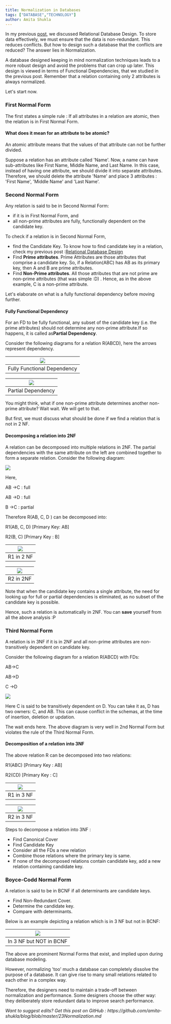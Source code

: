 ```yaml
---
title: Normalization in Databases
tags: ["DATABASE","TECHNOLOGY"]
author: Amita Shukla
---
```



In my previous [post](http://shuklaamita.blogspot.in/2016/06/relational-database-functional-dependencies-canonical-cover-keys.html), we discussed Relational Database Design. To store data effectively, we must ensure that the data is non-redundant. This reduces conflicts. But how to design such a database that the conflicts are reduced? The answer lies in Normalization. 
 
[](<>) 
A database designed keeping in mind normalization techniques leads to a more robust design and avoid the problems that can crop up later. This design is viewed in terms of Functional Dependencies, that we studied in the previous post. 
Remember that a relation containing only 2 attributes is always normalized. 
 
Let's start now. 
 


### First Normal Form

The first states a simple rule : If all attributes in a relation are atomic, then the relation is in First Normal Form. 


#### What does it mean for an attribute to be atomic?

An atomic attribute means that the values of that attribute can not be further divided. 
 
Suppose a relation has an attribute called 'Name'. Now, a name can have sub-attributes like First Name, Middle Name, and Last Name. In this case, instead of having one attribute, we should divide it into separate attributes. Therefore, we should delete the attribute 'Name' and place 3 attributes : 'First Name', 'Middle Name' and 'Last Name'. 
 
 


### Second Normal Form

Any relation is said to be in Second Normal Form:

- if it is in First Normal Form, and
- all non-prime attributes are fully, functionally dependent on the candidate key.

To check if a relation is in Second Normal Form,

- find the Candidate Key. To know how to find candidate key in a relation, check my previous post :[Relational Database Design](http://shuklaamita.blogspot.in/2016/06/relational-database-functional-dependencies-canonical-cover-keys.html)
- Find **Prime attributes**. Prime Attributes are those attributes that comprise a candidate key. So, if a Relation(ABC) has AB as its primary key, then A and B are prime attributes.
- Find **Non-Prime attributes**. All those attributes that are not prime are non-prime attributes (that was simple :D) . Hence, as in the above example, C is a non-prime attribute.

Let's elaborate on what is a fully functional dependency before moving further.

#### Fully Functional Dependency

For an FD to be fully functional, any subset of the candidate key (i.e. the prime attributes) should not determine any non-prime attribute.If so happens, it is called as**Partial Dependency**.

 


Consider the following diagrams for a relation R(ABCD), here the arrows represent dependency.

| [![](https://1.bp.blogspot.com/-B98Be2W44Mc/V3ZPh8bumSI/AAAAAAAABOs/TlFmJii3KfAzo0tc3VQBA521ZHR1JtoJACLcB/s1600/Fully%252BFunctional%252BDependency.png)](https://1.bp.blogspot.com/-B98Be2W44Mc/V3ZPh8bumSI/AAAAAAAABOs/TlFmJii3KfAzo0tc3VQBA521ZHR1JtoJACLcB/s1600/Fully%252BFunctional%252BDependency.png) |
| ------------------------------------------------------------------------------------------------------------------------------------------------------------------------------------------------------------------------------------------------------------------------------------------------------------- |
| Fully Functional Dependency |

 


| [![](https://2.bp.blogspot.com/-0C0A464XgsU/V3ZP-adQklI/AAAAAAAABOw/FTrTT_26-aQo6isUxeJ9ft12_DnZ2XSzACLcB/s1600/Partial%252BDependency.png)](https://2.bp.blogspot.com/-0C0A464XgsU/V3ZP-adQklI/AAAAAAAABOw/FTrTT_26-aQo6isUxeJ9ft12_DnZ2XSzACLcB/s1600/Partial%252BDependency.png) |
| ----------------------------------------------------------------------------------------------------------------------------------------------------------------------------------------------------------------------------------------------------------------------------------- |
| Partial Dependency |

 


 


You might think, what if one non-prime attribute determines another non-prime attribute? Wait wait. We will get to that.

 


But first, we must discuss what should be done if we find a relation that is not in 2 NF.

#### Decomposing a relation into 2NF

A relation can be decomposed into multiple relations in 2NF. The partial dependencies with the same attribute on the left are combined together to form a separate relation. Consider the following diagram:

[![](https://4.bp.blogspot.com/-0C0A464XgsU/V3ZP-adQklI/AAAAAAAABO4/F7NmOheyNVcuoBMjewiACIDMU2VaoC_4ACKgB/s1600/Partial%252BDependency.png)](https://4.bp.blogspot.com/-0C0A464XgsU/V3ZP-adQklI/AAAAAAAABO4/F7NmOheyNVcuoBMjewiACIDMU2VaoC_4ACKgB/s1600/Partial%252BDependency.png)

 


 


Here,

AB →C : full

AB →D : full

B →C : partial

 


Therefore R(AB, C, D ) can be decomposed into:

R1(AB, C, D) \[Primary Key: AB]

R2(B, C) \[Primary Key : B]

 


| [![](https://3.bp.blogspot.com/-B98Be2W44Mc/V3ZPh8bumSI/AAAAAAAABO0/XkJIIb8ceRQovPz-IwS8K314RRjJ2JXAgCKgB/s1600/Fully%252BFunctional%252BDependency.png)](https://3.bp.blogspot.com/-B98Be2W44Mc/V3ZPh8bumSI/AAAAAAAABO0/XkJIIb8ceRQovPz-IwS8K314RRjJ2JXAgCKgB/s1600/Fully%252BFunctional%252BDependency.png) |
| ------------------------------------------------------------------------------------------------------------------------------------------------------------------------------------------------------------------------------------------------------------------------------------------------------------- |
| R1 in 2 NF |

 


| [![](https://3.bp.blogspot.com/-9WgR-Qd_Bjo/V3acYI8RLtI/AAAAAAAABQA/keQ8eI1g7PASQSzeX2tgb3LQj3HjVKFGwCLcB/s1600/R2%252BIn%252B2%252BNF.png)](https://3.bp.blogspot.com/-9WgR-Qd_Bjo/V3acYI8RLtI/AAAAAAAABQA/keQ8eI1g7PASQSzeX2tgb3LQj3HjVKFGwCLcB/s1600/R2%252BIn%252B2%252BNF.png) |
| ----------------------------------------------------------------------------------------------------------------------------------------------------------------------------------------------------------------------------------------------------------------------------------- |
| R2 in 2NF |

 


Note that when the candidate key contains a single attribute, the need for looking up for full or partial dependencies is eliminated, as no subset of the candidate key is possible.

Hence, such a relation is automatically in 2NF. You can **save** yourself from all the above analysis :P

 


### Third Normal Form

A relation is in 3NF if it is in 2NF and all non-prime attributes are non-transitively dependent on candidate key.

Consider the following diagram for a relation R(ABCD) with FDs:

AB→C

AB→D

C →D

[![](https://2.bp.blogspot.com/-qI9BVFFvhew/V3Z6DSi7HAI/AAAAAAAABPM/kb4YvKwHaHcQC_q1NfZ_ZTsBQrPnPi-EACLcB/s1600/Not%252BIn%252B3NF.png)](https://2.bp.blogspot.com/-qI9BVFFvhew/V3Z6DSi7HAI/AAAAAAAABPM/kb4YvKwHaHcQC_q1NfZ_ZTsBQrPnPi-EACLcB/s1600/Not%252BIn%252B3NF.png)

 


Here C is said to be transitively dependent on D. You can take it as, D has two owners: C, and AB. This can cause conflict in the schemas, at the time of insertion, deletion or updation.

 


The wait ends here. The above diagram is very well in 2nd Normal Form but violates the rule of the Third Normal Form.

 


#### Decomposition of a relation into 3NF

The above relation R can be decomposed into two relations:

R1(ABC) \[Primary Key : AB]

R2(CD) \[Primary Key : C]

 


| [![](https://2.bp.blogspot.com/-KvqlY8he8iA/V3Z60tnXBFI/AAAAAAAABPU/oWcSwgouNdwYob6edEEgVGwU5LpElQpIACLcB/s1600/R1%252BIn%252B3NF.png)](https://2.bp.blogspot.com/-KvqlY8he8iA/V3Z60tnXBFI/AAAAAAAABPU/oWcSwgouNdwYob6edEEgVGwU5LpElQpIACLcB/s1600/R1%252BIn%252B3NF.png) |
| ------------------------------------------------------------------------------------------------------------------------------------------------------------------------------------------------------------------------------------------------------------------------- |
| R1 in 3 NF |

| [![](https://3.bp.blogspot.com/-tkrREusspjI/V3Z7p5Umo5I/AAAAAAAABPg/8fIy1QK1SkciNk45AVpFCpKftFgQ5ZoKQCLcB/s1600/R2%252BIn%252B3NF.png)](https://3.bp.blogspot.com/-tkrREusspjI/V3Z7p5Umo5I/AAAAAAAABPg/8fIy1QK1SkciNk45AVpFCpKftFgQ5ZoKQCLcB/s1600/R2%252BIn%252B3NF.png) |
| ------------------------------------------------------------------------------------------------------------------------------------------------------------------------------------------------------------------------------------------------------------------------- |
| R2 in 3 NF |

 


 


Steps to decompose a relation into 3NF :

- Find Canonical Cover
- Find Candidate Key
- Consider all the FDs a new relation
- Combine those relations where the primary key is same.
- If none of the decomposed relations contain candidate key, add a new relation containing candidate key.

### Boyce-Codd Normal Form

A relation is said to be in BCNF if all determinants are candidate keys.

- Find Non-Redundant Cover.
- Determine the candidate key.
- Compare with determinants.

Below is an example depicting a relation which is in 3 NF but not in BCNF:

 


| [![](https://3.bp.blogspot.com/-QbabxlUaZlc/V3aduDnAolI/AAAAAAAABQM/DIZz7GxyrIQQKaBZm0S_PXgHZxjzeXClgCLcB/s1600/Not%252BIn%252B3NF.png)](https://3.bp.blogspot.com/-QbabxlUaZlc/V3aduDnAolI/AAAAAAAABQM/DIZz7GxyrIQQKaBZm0S_PXgHZxjzeXClgCLcB/s1600/Not%252BIn%252B3NF.png) |
| --------------------------------------------------------------------------------------------------------------------------------------------------------------------------------------------------------------------------------------------------------------------------- |
| In 3 NF but NOT in BCNF |

 


The above are prominent Normal Forms that exist, and implied upon during database modeling.

However, normalizing 'too' much a database can completely dissolve the purpose of a database. It can give rise to many small relations related to each other in a complex way.

Therefore, the designers need to maintain a trade-off between normalization and performance. Some designers choose the other way: they deliberately store redundant data to improve search performance.

 


_Want to suggest edits? Get this post on GitHub : https&#x3A;//github.com/amita-shukla/blog/blob/master/23Normalization.md_

 



